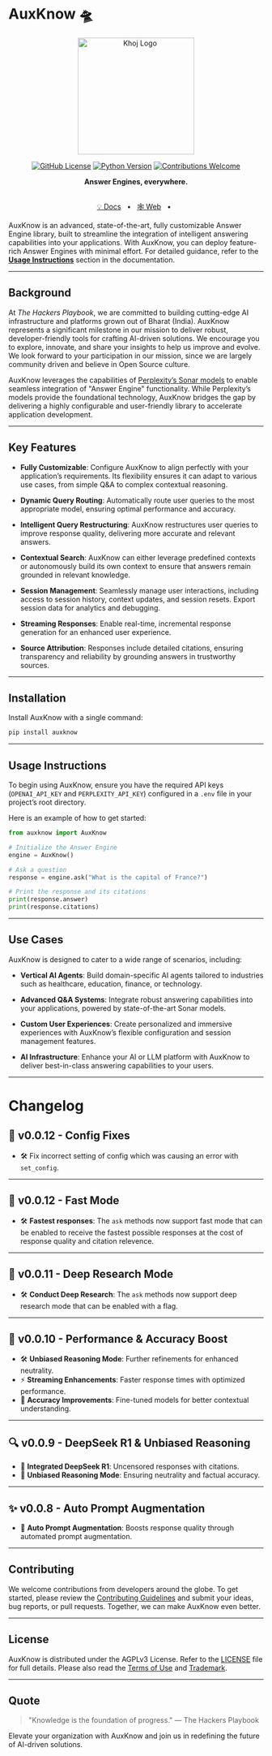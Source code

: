 # AuxKnow 🛸

<p align="center"><img src="https://i.ibb.co/8mX2Cqm/cover-art.png" width="230" alt="Khoj Logo"></p>

<div align="center">

[![GitHub License](https://img.shields.io/badge/license-AGPLv3-blue)](#license)
[![Python Version](https://img.shields.io/badge/python-3.8%2B-blue)](https://www.python.org/)
[![Contributions Welcome](https://img.shields.io/badge/contributions-welcome-brightgreen)](#contributors)

</div>

<div align="center">
<b>Answer Engines, everywhere.</b>
</div>

<br />

<div align="center">

[💡 Docs](https://the-hackers-playbook.gitbook.io/auxknow)
<span>&nbsp;&nbsp;•&nbsp;&nbsp;</span>
[🕸️ Web](https://auxknow.io)
<span>&nbsp;&nbsp;•&nbsp;&nbsp;</span>

</div>

AuxKnow is an advanced, state-of-the-art, fully customizable Answer Engine library, built to streamline the integration of intelligent answering capabilities into your applications. With AuxKnow, you can deploy feature-rich Answer Engines with minimal effort. For detailed guidance, refer to the [**Usage Instructions**](https://the-hackers-playbook.gitbook.io/auxknow/usage) section in the documentation.

---

## Background

At _The Hackers Playbook_, we are committed to building cutting-edge AI infrastructure and platforms grown out of Bharat (India). AuxKnow represents a significant milestone in our mission to deliver robust, developer-friendly tools for crafting AI-driven solutions. We encourage you to explore, innovate, and share your insights to help us improve and evolve. We look forward to your participation in our mission, since we are largely community driven and believe in Open Source culture.

AuxKnow leverages the capabilities of [Perplexity’s Sonar models](https://sonar.perplexity.ai/) to enable seamless integration of "Answer Engine" functionality. While Perplexity’s models provide the foundational technology, AuxKnow bridges the gap by delivering a highly configurable and user-friendly library to accelerate application development.

---

## Key Features

- **Fully Customizable**: Configure AuxKnow to align perfectly with your application’s requirements. Its flexibility ensures it can adapt to various use cases, from simple Q&A to complex contextual reasoning.

- **Dynamic Query Routing**: Automatically route user queries to the most appropriate model, ensuring optimal performance and accuracy.

- **Intelligent Query Restructuring**: AuxKnow restructures user queries to improve response quality, delivering more accurate and relevant answers.

- **Contextual Search**: AuxKnow can either leverage predefined contexts or autonomously build its own context to ensure that answers remain grounded in relevant knowledge.

- **Session Management**: Seamlessly manage user interactions, including access to session history, context updates, and session resets. Export session data for analytics and debugging.

- **Streaming Responses**: Enable real-time, incremental response generation for an enhanced user experience.

- **Source Attribution**: Responses include detailed citations, ensuring transparency and reliability by grounding answers in trustworthy sources.

---

## Installation

Install AuxKnow with a single command:

```bash
pip install auxknow
```

---

## Usage Instructions

To begin using AuxKnow, ensure you have the required API keys (`OPENAI_API_KEY` and `PERPLEXITY_API_KEY`) configured in a `.env` file in your project’s root directory.

Here is an example of how to get started:

```python
from auxknow import AuxKnow

# Initialize the Answer Engine
engine = AuxKnow()

# Ask a question
response = engine.ask("What is the capital of France?")

# Print the response and its citations
print(response.answer)
print(response.citations)
```

---

## Use Cases

AuxKnow is designed to cater to a wide range of scenarios, including:

- **Vertical AI Agents**: Build domain-specific AI agents tailored to industries such as healthcare, education, finance, or technology.

- **Advanced Q&A Systems**: Integrate robust answering capabilities into your applications, powered by state-of-the-art Sonar models.

- **Custom User Experiences**: Create personalized and immersive experiences with AuxKnow’s flexible configuration and session management features.

- **AI Infrastructure**: Enhance your AI or LLM platform with AuxKnow to deliver best-in-class answering capabilities to your users.

---

# Changelog

## 🚀 v0.0.12 - Config Fixes

- 🛠 Fix incorrect setting of config which was causing an error with `set_config`.

---

## 🚀 v0.0.12 - Fast Mode

- 🛠 **Fastest responses**: The `ask` methods now support fast mode that can be enabled to receive the fastest possible responses at the cost of response quality and citation relevence.

---

## 🚀 v0.0.11 - Deep Research Mode

- 🛠 **Conduct Deep Research**: The `ask` methods now support deep research mode that can be enabled with a flag.

---

## 🚀 v0.0.10 - Performance & Accuracy Boost

- 🛠 **Unbiased Reasoning Mode**: Further refinements for enhanced neutrality.
- ⚡ **Streaming Enhancements**: Faster response times with optimized performance.
- 🎯 **Accuracy Improvements**: Fine-tuned models for better contextual understanding.

---

## 🔍 v0.0.9 - DeepSeek R1 & Unbiased Reasoning

- 🤖 **Integrated DeepSeek R1**: Uncensored responses with citations.
- 🧠 **Unbiased Reasoning Mode**: Ensuring neutrality and factual accuracy.

---

## ✨ v0.0.8 - Auto Prompt Augmentation

- 🚀 **Auto Prompt Augmentation**: Boosts response quality through automated prompt augmentation.

---

## Contributing

We welcome contributions from developers around the globe. To get started, please review the [Contributing Guidelines](https://the-hackers-playbook.gitbook.io/auxknow/contributions) and submit your ideas, bug reports, or pull requests. Together, we can make AuxKnow even better.

---

## License

AuxKnow is distributed under the AGPLv3 License. Refer to the [LICENSE](https://github.com/thehackersplaybook/auxknow/blob/main/LICENSE) file for full details. Please also read the [Terms of Use](https://the-hackers-playbook.gitbook.io/auxknow/terms-of-use) and [Trademark](https://github.com/thehackersplaybook/auxknow/blob/main/TRADEMARK.md).

---

## Quote

> "Knowledge is the foundation of progress." — The Hackers Playbook

Elevate your organization with AuxKnow and join us in redefining the future of AI-driven solutions.
